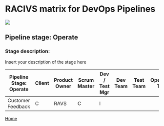 # __RACIVS matrix for DevOps Pipelines__   

<img src="https://user-images.githubusercontent.com/10748736/112030685-6c81be80-8b32-11eb-94b8-c2c01b8f4581.png">

## __Pipeline stage:__  Operate  
### __Stage description:__  
Insert your description of the stage here  

| Pipeline Stage:<br>Operate  | Client  | Product Owner | Scrum Master  | Dev / Test Mgr  | Dev Team  | Test Team | Operations Team 
|-----------------------------|-------- | ------------- | ------------- |---------------- |---------- |---------- |---------------- |
| Customer Feedback           |C        |RAVS           |C              |I                |           |           |                 |
  
  
[Home](../index.md)  
